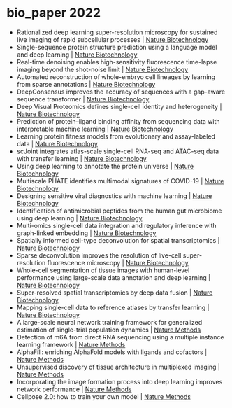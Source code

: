 # bio_paper 2022
* Rationalized deep learning super-resolution microscopy for sustained live imaging of rapid subcellular processes | [Nature Biotechnology](https://www.nature.com/articles/s41587-022-01471-3)
* Single-sequence protein structure prediction using a language model and deep learning | [Nature Biotechnology](https://www.nature.com/articles/s41587-022-01432-w)
* Real-time denoising enables high-sensitivity fluorescence time-lapse imaging beyond the shot-noise limit | [Nature Biotechnology](https://www.nature.com/articles/s41587-022-01450-8)
* Automated reconstruction of whole-embryo cell lineages by learning from sparse annotations | [Nature Biotechnology](https://www.nature.com/articles/s41587-022-01427-7)
* DeepConsensus improves the accuracy of sequences with a gap-aware sequence transformer | [Nature Biotechnology](https://www.nature.com/articles/s41587-022-01435-7)
* Deep Visual Proteomics defines single-cell identity and heterogeneity | [Nature Biotechnology](https://www.nature.com/articles/s41587-022-01302-5)
* Prediction of protein–ligand binding affinity from sequencing data with interpretable machine learning | [Nature Biotechnology](https://www.nature.com/articles/s41587-022-01307-0)
* Learning protein fitness models from evolutionary and assay-labeled data | [Nature Biotechnology](https://www.nature.com/articles/s41587-021-01146-5)
* scJoint integrates atlas-scale single-cell RNA-seq and ATAC-seq data with transfer learning | [Nature Biotechnology](https://www.nature.com/articles/s41587-021-01161-6)
* Using deep learning to annotate the protein universe | [Nature Biotechnology](https://www.nature.com/articles/s41587-021-01179-w)
* Multiscale PHATE identifies multimodal signatures of COVID-19 | [Nature Biotechnology](https://www.nature.com/articles/s41587-021-01186-x)
* Designing sensitive viral diagnostics with machine learning | [Nature Biotechnology](https://www.nature.com/articles/s41587-022-01213-5)
* Identification of antimicrobial peptides from the human gut microbiome using deep learning | [Nature Biotechnology](https://www.nature.com/articles/s41587-022-01226-0)
* Multi-omics single-cell data integration and regulatory inference with graph-linked embedding | [Nature Biotechnology](https://www.nature.com/articles/s41587-022-01284-4)
* Spatially informed cell-type deconvolution for spatial transcriptomics | [Nature Biotechnology](https://www.nature.com/articles/s41587-022-01273-7)
* Sparse deconvolution improves the resolution of live-cell super-resolution fluorescence microscopy | [Nature Biotechnology](https://www.nature.com/articles/s41587-021-01092-2)
* Whole-cell segmentation of tissue images with human-level performance using large-scale data annotation and deep learning | [Nature Biotechnology](https://www.nature.com/articles/s41587-021-01094-0)
* Super-resolved spatial transcriptomics by deep data fusion | [Nature Biotechnology](https://www.nature.com/articles/s41587-021-01075-3)
* Mapping single-cell data to reference atlases by transfer learning | [Nature Biotechnology](https://www.nature.com/articles/s41587-021-01001-7)
* A large-scale neural network training framework for generalized estimation of single-trial population dynamics | [Nature Methods](https://www.nature.com/articles/s41592-022-01675-0)
* Detection of m6A from direct RNA sequencing using a multiple instance learning framework | [Nature Methods](https://www.nature.com/articles/s41592-022-01666-1)
* AlphaFill: enriching AlphaFold models with ligands and cofactors | [Nature Methods](https://www.nature.com/articles/s41592-022-01685-y)
* Unsupervised discovery of tissue architecture in multiplexed imaging | [Nature Methods](https://www.nature.com/articles/s41592-022-01657-2)
* Incorporating the image formation process into deep learning improves network performance | [Nature Methods](https://www.nature.com/articles/s41592-022-01652-7)
* Cellpose 2.0: how to train your own model | [Nature Methods](https://www.nature.com/articles/s41592-022-01663-4)
